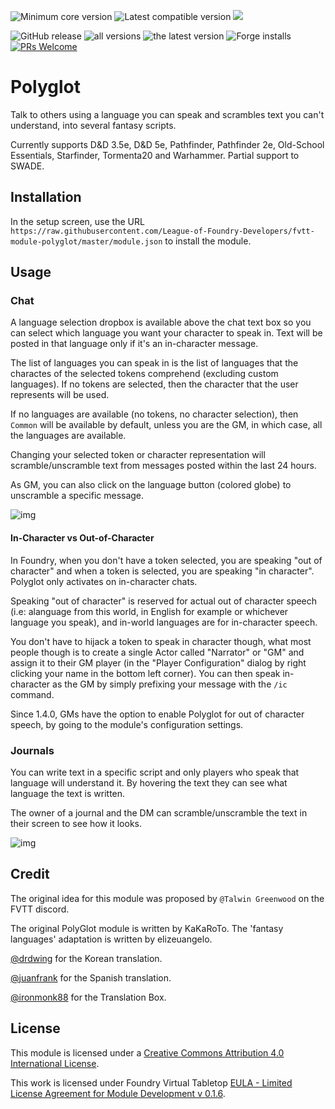 ![](https://img.shields.io/badge/dynamic/json?url=https://raw.githubusercontent.com/League-of-Foundry-Developers/fvtt-module-polyglot/master/module.json&label=core&query=minimumCoreVersion&suffix=%2B&color=important "Minimum core version") 
![](https://img.shields.io/badge/dynamic/json?url=https://raw.githubusercontent.com/League-of-Foundry-Developers/fvtt-module-polyglot/master/module.json&label=compatible&query=compatibleCoreVersion&color=important "Latest compatible version") 
![](https://img.shields.io/badge/dynamic/json?url=https://raw.githubusercontent.com/League-of-Foundry-Developers/fvtt-module-polyglot/master/module.json&label=version&query=version&style=plasticcolor=success)

![GitHub release](https://img.shields.io/github/release-date/League-of-Foundry-Developers/fvtt-module-polyglot)
![all versions](https://img.shields.io/github/downloads/League-of-Foundry-Developers/fvtt-module-polyglot/total) 
![the latest version](https://img.shields.io/github/downloads/League-of-Foundry-Developers/fvtt-module-polyglot/latest/total) 
![Forge installs](https://img.shields.io/badge/dynamic/json?label=Forge%20Installs&query=package.installs&suffix=%25&url=https%3A%2F%2Fforge-vtt.com%2Fapi%2Fbazaar%2Fpackage%2Fpolyglot)
[![PRs Welcome](https://img.shields.io/badge/PRs-welcome-brightgreen.svg)](http://makeapullrequest.com) 

# Polyglot

Talk to others using a language you can speak and scrambles text you can't understand, into several fantasy scripts.

Currently supports D&D 3.5e, D&D 5e, Pathfinder, Pathfinder 2e, Old-School Essentials, Starfinder, Tormenta20 and Warhammer.
Partial support to SWADE.

## Installation

In the setup screen, use the URL `https://raw.githubusercontent.com/League-of-Foundry-Developers/fvtt-module-polyglot/master/module.json` to install the module.

## Usage

### Chat

A language selection dropbox is available above the chat text box so you can select which language you want your character to speak in. Text will be posted in that language only if it's an in-character message.

The list of languages you can speak in is the list of languages that the charactes of the selected tokens comprehend (excluding custom languages). If no tokens are selected, then the character that the user represents will be used.

If no languages are available (no tokens, no character selection), then `Common` will be available by default, unless you are the GM, in which case, all the languages are available.

Changing your selected token or character representation will scramble/unscramble text from messages posted within the last 24 hours.

As GM, you can also click on the language button (colored globe) to unscramble a specific message.

![img](https://media.discordapp.net/attachments/542495303929036824/737807675290550324/chat.gif)

#### In-Character vs Out-of-Character

In Foundry, when you don't have a token selected, you are speaking "out of character" and when a token is selected, you are speaking "in character". Polyglot only activates on in-character chats.

Speaking "out of character" is reserved for actual out of character speech (i.e: alanguage from this world, in English for example or whichever language you speak), and in-world languages are for in-character speech.

You don't have to hijack a token to speak in character though, what most people though is to create a single Actor called "Narrator" or "GM" and assign it to their GM player (in the "Player Configuration" dialog by right clicking your name in the bottom left corner).
You can then speak in-character as the GM by simply prefixing your message with the `/ic` command.

Since 1.4.0, GMs have the option to enable Polyglot for out of character speech, by going to the module's configuration settings.

### Journals

You can write text in a specific script and only players who speak that language will understand it. By hovering the text they can see what language the text is written.

The owner of a journal and the DM can scramble/unscramble the text in their screen to see how it looks.

![img](https://media.discordapp.net/attachments/542495303929036824/737807609234456596/journal.gif)

## Credit

The original idea for this module was proposed by `@Talwin Greenwood` on the FVTT discord.

The original PolyGlot module is written by KaKaRoTo. The 'fantasy languages' adaptation is written by elizeuangelo.

[@drdwing](https://github.com/drdwing) for the Korean translation.

[@juanfrank](https://github.com/juanfrank) for the Spanish translation.

[@ironmonk88](https://github.com/ironmonk88) for the Translation Box.

## License

This module is licensed under a [Creative Commons Attribution 4.0 International License](http://creativecommons.org/licenses/by/4.0/).

This work is licensed under Foundry Virtual Tabletop [EULA - Limited License Agreement for Module Development v 0.1.6](https://foundryvtt.com/article/license/).
